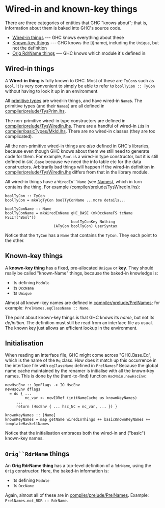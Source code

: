 # Wired-in and known-key things


There are three categories of entities that GHC "knows about"; that is, information about them is baked into GHC's source code.

- [Wired-in things](commentary/compiler/wired-in#wired-in-things) --- GHC knows everything about these
- [Known-key things](commentary/compiler/wired-in#known-key-things) --- GHC knows the \[i\]name[i](/trac/ghc/i), including the `Unique`, but not the definition
- [Orig RdrName  things](commentary/compiler/wired-in#orig-rdrname-things) --- GHC knows which module it's defined in

## Wired-in things


A **Wired-in thing** is fully known to GHC.  Most of these are `TyCon`s such as `Bool`. It is very convenient to simply be able to refer to `boolTyCon :: TyCon` without having to look it up in an environment.  


All [primitive types](commentary/compiler/type-type#classifying-types) are wired-in things, and have wired-in `Name`s.  The primitive types (and their `Names`) are all defined in [compiler/prelude/TysPrim.lhs](/trac/ghc/browser/ghc/compiler/prelude/TysPrim.lhs).


The non-primitive wired-in type constructors are defined in [compiler/prelude/TysWiredIn.lhs](/trac/ghc/browser/ghc/compiler/prelude/TysWiredIn.lhs).  There are a handful of wired-in `Id`s in [compiler/basicTypes/MkId.lhs](/trac/ghc/browser/ghc/compiler/basicTypes/MkId.lhs). There are no wired-in classes (they are too complicated). 


All the non-primitive wired-in things are *also* defined in GHC's libraries, because even though GHC knows about them we still need to generate code for them. For example, `Bool` is a wired-in type constructor, but it is still defined in `GHC.Base` because we need the info table etc for the data constructors.  Arbitrarily bad things will happen if the wired-in definition in [compiler/prelude/TysWiredIn.lhs](/trac/ghc/browser/ghc/compiler/prelude/TysWiredIn.lhs) differs from that in the library module.


All wired-in things have a `WiredIn``Name` (see [Names](commentary/compiler/name-type)), which in turn contains the thing.  For example ([compiler/prelude/TysWiredIn.lhs](/trac/ghc/browser/ghc/compiler/prelude/TysWiredIn.lhs)):

```wiki
boolTyCon :: TyCon
boolTyCon = mkAlgTyCon boolTyConName ...more details...

boolTyConName :: Name
boolTyConName = mkWiredInName gHC_BASE (mkOccNameFS tcName FSLIT("Bool"))
                              boolTyConKey Nothing
 	 	              (ATyCon boolTyCon) UserSyntax
```


Notice that the `TyCon` has a `Name` that contains the `TyCon`.  They each point to the other.

## Known-key things


A **known-key thing** has a fixed, pre-allocated `Unique` or **key**.  They should really be called "known-Name" things, because the baked-in knowledge is:

- Its defining `Module`
- Its `OccName`
- Its `Unique`


Almost all known-key names are defined in [compiler/prelude/PrelNames](/trac/ghc/browser/ghc/compiler/prelude/PrelNames); for example: `PrelNames.eqClassName :: Name`.


The point about known-key things is that GHC knows its *name*, but not its *definition*.  The definition must still be read from an interface file as usual. The known key just allows an efficient lookup in the environment.

## Initialisation


When reading an interface file, GHC might come across "GHC.Base.Eq", which is the name of the `Eq` class.  How does it match up this occurrence in the interface file with `eqClassName` defined in `PrelNames`?  Because the global name cache maintained by the renamer is initialise with all the known-key names.  This is done by the (hard-to-find) function `HscMain.newHscEnv`:

```wiki
newHscEnv :: DynFlags -> IO HscEnv
newHscEnv dflags
  = do { ...
         nc_var <- newIORef (initNameCache us knownKeyNames)
	 ...
	 return (HscEnv { ... hsc_NC = nc_var, ... }) }

knownKeyNames :: [Name]
knownKeyNames = map getName wiredInThings ++ basicKnownKeyNames ++ templateHaskellNames
```


Notice that the initialisation embraces both the wired-in and ("basic") known-key names.

## `Orig``RdrName` things


An **Orig RdrName thing** has a top-level definition of a `RdrName`, using the `Orig` constructor.  Here, the baked-in information is:

- Its defining `Module`
- Its `OccName`


Again, almost all of these are in [compiler/prelude/PrelNames](/trac/ghc/browser/ghc/compiler/prelude/PrelNames).
Example: `PrelNames.not_RDR :: RdrName`.
